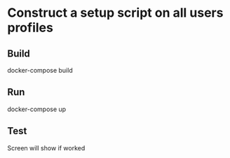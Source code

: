 # Construct a setup script on all users profiles

## Build

docker-compose build

## Run

docker-compose up

## Test

Screen will show if worked
